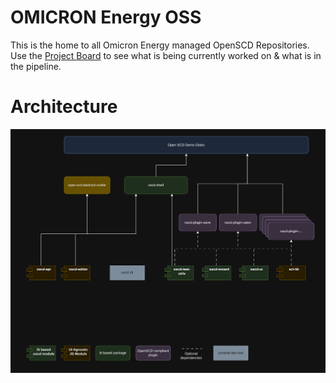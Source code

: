 # OMICRON Energy OSS

This is the home to all Omicron Energy managed OpenSCD Repositories.
Use the [Project Board](https://github.com/orgs/OMICRONEnergyOSS/projects/2) to see what is being currently worked on & what is in the pipeline.

<!-- STATUS_TABLE -->

# Architecture

![Architecture](/assets/oscd-arch.png)

